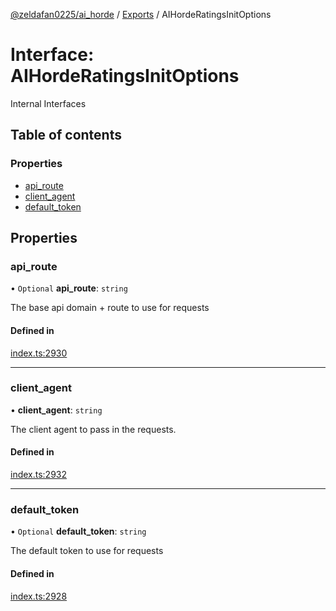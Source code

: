 [@zeldafan0225/ai_horde](../README.md) / [Exports](../modules.md) / AIHordeRatingsInitOptions

# Interface: AIHordeRatingsInitOptions

Internal Interfaces

## Table of contents

### Properties

- [api\_route](AIHordeRatingsInitOptions.md#api_route)
- [client\_agent](AIHordeRatingsInitOptions.md#client_agent)
- [default\_token](AIHordeRatingsInitOptions.md#default_token)

## Properties

### api\_route

• `Optional` **api\_route**: `string`

The base api domain + route to use for requests

#### Defined in

[index.ts:2930](https://github.com/ZeldaFan0225/ai_horde/blob/100bbe4/index.ts#L2930)

___

### client\_agent

• **client\_agent**: `string`

The client agent to pass in the requests.

#### Defined in

[index.ts:2932](https://github.com/ZeldaFan0225/ai_horde/blob/100bbe4/index.ts#L2932)

___

### default\_token

• `Optional` **default\_token**: `string`

The default token to use for requests

#### Defined in

[index.ts:2928](https://github.com/ZeldaFan0225/ai_horde/blob/100bbe4/index.ts#L2928)

